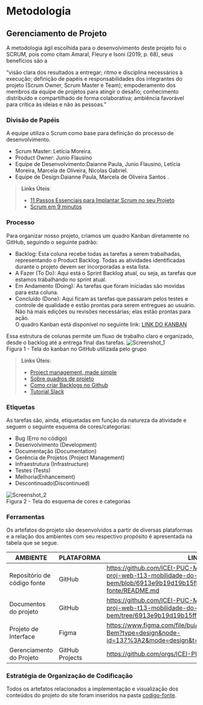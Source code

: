 
# Metodologia


## Gerenciamento de Projeto
A metodologia ágil escolhida para o desenvolvimento deste projeto foi o SCRUM, pois como citam Amaral, Fleury e Isoni (2019, p. 68), seus benefícios são a

“visão clara dos resultados a entregar; ritmo e disciplina necessários à execução; definição de papéis e responsabilidades dos integrantes do projeto (Scrum Owner, Scrum Master e Team); empoderamento dos membros da equipe de projetos para atingir o desafio; conhecimento distribuído e compartilhado de forma colaborativa; ambiência favorável para crítica às ideias e não às pessoas.”

### Divisão de Papéis

A equipe utiliza o Scrum como base para definição do processo de desenvolvimento.

- Scrum Master: Letícia Moreira.
- Product Owner: Junio Flausino
- Equipe de Desenvolvimento:Daianne Paula, Junio Flausino, Letícia Moreira, Marcela de Oliveira, Nicolas Gabriel.
- Equipe de Design:Daianne Paula, Marcela de Oliveira Santos .

> **Links Úteis**:
> - [11 Passos Essenciais para Implantar Scrum no seu 
> Projeto](https://mindmaster.com.br/scrum-11-passos/)
> - [Scrum em 9 minutos](https://www.youtube.com/watch?v=XfvQWnRgxG0)

### Processo

Para organizar nosso projeto, criamos um quadro Kanban diretamente no GitHub, seguindo o seguinte padrão: 

- Backlog: Esta coluna recebe todas as tarefas a serem trabalhadas, representando o Product Backlog. Todas as atividades identificadas durante o projeto devem ser incorporadas a esta lista. 
- A Fazer (To Do): Aqui está o Sprint Backlog atual, ou seja, as tarefas que estamos trabalhando no sprint atual. 
- Em Andamento (Doing): As tarefas que foram iniciadas são movidas para esta coluna. 
- Concluído (Done): Aqui ficam as tarefas que passaram pelos testes e controle de qualidade e estão prontas para serem entregues ao usuário. Não há mais edições ou revisões necessárias; elas estão prontas para ação.<br>
O quadro Kanban está disponível no seguinte link: [LINK DO KANBAN](https://github.com/orgs/ICEI-PUC-Minas-PMV-ADS/projects/974/views/1)

Essa estrutura de colunas permite um fluxo de trabalho claro e organizado, desde o backlog até a entrega final das tarefas. 
![Screenshot_1](https://github.com/ICEI-PUC-Minas-PMV-ADS/pmv-ads-2024-1-e1-proj-web-t13-mobilidade-do-bem/assets/110619692/09a7104a-3314-4845-848c-c563684aecbd)
<br>Figura 1 - Tela do kanban no GitHub utilizada pelo grupo


> **Links Úteis**:
> - [Project management, made simple](https://github.com/features/project-management/)
> - [Sobre quadros de projeto](https://docs.github.com/pt/github/managing-your-work-on-github/about-project-boards)
> - [Como criar Backlogs no Github](https://www.youtube.com/watch?v=RXEy6CFu9Hk)
> - [Tutorial Slack](https://slack.com/intl/en-br/)


### Etiquetas
<p>As tarefas são, ainda, etiquetadas em função da natureza da atividade e seguem o seguinte esquema de cores/categorias:</p>

<ul>
  <li>Bug (Erro no código)</li>
  <li>Desenvolvimento (Development)</li>
  <li>Documentação (Documentation)</li>
  <li>Gerência de Projetos (Project Management)</li>
  <li>Infraestrutura (Infrastructure)</li>
  <li>Testes (Tests)</li>
  <li>Melhoria(Enhancement)</li>
  <li>Descontinuado(Discontinued)</li>
</ul>


![Screenshot_2](https://github.com/ICEI-PUC-Minas-PMV-ADS/pmv-ads-2024-1-e1-proj-web-t13-mobilidade-do-bem/assets/110619692/074ec0d1-bccf-4147-84bb-4ed22eacea09)
<br>Figura 2 - Tela do esquema de cores e categorias</figcaption>

  
### Ferramentas

Os artefatos do projeto são desenvolvidos a partir de diversas plataformas e a relação dos ambientes com seu respectivo propósito é apresentada na tabela que se segue.

| AMBIENTE                            | PLATAFORMA                         | LINK DE ACESSO                         |
|-------------------------------------|------------------------------------|----------------------------------------|
| Repositório de código fonte         | GitHub                             |https://github.com/ICEI-PUC-Minas-PMV-ADS/pmv-ads-2024-1-e1-proj-web-t13-mobilidade-do-bem/blob/6913e9b19d19b15ff1c56c4580b467bacb17fe83/codigo-fonte/README.md|
| Documentos do projeto               | GitHub                             |https://github.com/ICEI-PUC-Minas-PMV-ADS/pmv-ads-2024-1-e1-proj-web-t13-mobilidade-do-bem/tree/6913e9b19d19b15ff1c56c4580b467bacb17fe83/documentos|
| Projeto de Interface                | Figma                              | https://www.figma.com/file/buiAz8Ppp889VEhVFYQWtF/Mobilidade-do-Bem?type=design&node-id=137%3A2&mode=design&t=qfn4wht3QSOW4R9c-1        
| Gerenciamento do Projeto            | GitHub Projects                    |https://github.com/orgs/ICEI-PUC-Minas-PMV-ADS/projects/974|



### Estratégia de Organização de Codificação 

Todos os artefatos relacionados a implementação e visualização dos conteúdos do projeto do site foram inseridos na pasta [codigo-fonte](http://https://github.com/ICEI-PUC-Minas-PMV-ADS/WebApplicationProject-Template-v2/tree/main/codigo-fonte). 
